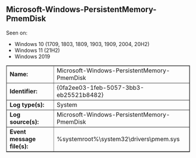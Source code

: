 ## Microsoft-Windows-PersistentMemory-PmemDisk

Seen on:
* Windows 10 (1709, 1803, 1809, 1903, 1909, 2004, 20H2)
* Windows 11 (21H2)
* Windows 2019

<table border="1" class="docutils">
  <tbody>
    <tr>
      <td><b>Name:</b></td>
      <td>Microsoft-Windows-PersistentMemory-PmemDisk</td>
    </tr>
    <tr>
      <td><b>Identifier:</b></td>
      <td>{0fa2ee03-1feb-5057-3bb3-eb25521b8482}</td>
    </tr>
    <tr>
      <td><b>Log type(s):</b></td>
      <td>System</td>
    </tr>
    <tr>
      <td><b>Log source(s):</b></td>
      <td>Microsoft-Windows-PersistentMemory-PmemDisk</td>
    </tr>
    <tr>
      <td><b>Event message file(s):</b></td>
      <td>%systemroot%\system32\drivers\pmem.sys</td>
    </tr>
  </tbody>
</table>

&nbsp;

